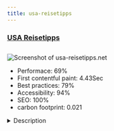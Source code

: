 ```yaml
---
title: usa-reisetipps
---
```


<div style="height: 3rem">
  <a href="http://www.usa-reisetipps.net"><h3>USA Reisetipps</h3></a>
</div>
<img loading="lazy" src="/images/thumbs/usa-reisetipps.net.jpg" alt="Screenshot of usa-reisetipps.net" />
<ul>
  <li>Performace: 69%</li>
  <li>
    First contentful paint:
    4.43Sec
  </li>
  <li>Best practices: 79%</li>
  <li>Accessibility: 94%</li>
  <li>SEO: 100%</li>
  <li>carbon footprint: 0.021</li>
</ul>
<details>
  <summary>Description</summary>
  <p>- Travel information for German vistor to the USA.
- Primaly route planer, city tips and the daily things in the USA.
- Westcoast, New York, Florida
- Checkliste and attacktion to the Cities.- Full Responsive (Desktop / Tablet / Mobil).
- with AMP (https://www.ampproject.org/). selctor is ?html-amp=1 add the URL
- Fast loading.
- Flex Layout
- CDN (Website, Scripts, Images, CSS)</p>
</details>

